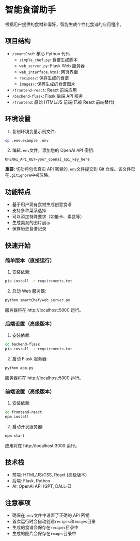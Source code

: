 # 智能食谱助手

根据用户提供的食材和偏好，智能生成个性化食谱的应用程序。

## 项目结构

- `/smartChef`: 核心 Python 代码
  - `simple_chef.py`: 食谱生成脚本
  - `web_server.py`: Flask Web 服务器
  - `web_interface.html`: 网页界面
  - `recipes/`: 保存生成的食谱
  - `images/`: 保存生成的食谱图片
- `/frontend-react`: React 前端应用
- `/backend-flask`: Flask 后端 API 服务
- `/frontend`: 原始 HTML/JS 前端(已被 React 前端替代)

## 环境设置

1. 复制环境变量示例文件:

```bash
cp .env.example .env
```

2. 编辑`.env`文件，添加您的 OpenAI API 密钥:

```
OPENAI_API_KEY=your_openai_api_key_here
```

**重要:** 切勿将包含真实 API 密钥的`.env`文件提交到 Git 仓库。该文件已在`.gitignore`中被忽略。

## 功能特点

- 基于用户现有食材生成创意食谱
- 支持多种菜系选择
- 可以添加特殊要求（如低卡、素食等）
- 生成美观的图片展示
- 保存历史食谱记录

## 快速开始

### 简单版本（直接运行）

1. 安装依赖:

```bash
pip install -r requirements.txt
```

2. 启动 Web 服务器:

```bash
python smartChef/web_server.py
```

服务器将在 http://localhost:5000 运行。

### 后端设置（高级版本）

1. 安装依赖:

```bash
cd backend-flask
pip install -r requirements.txt
```

2. 启动 Flask 服务器:

```bash
python app.py
```

服务器将在 http://localhost:5000 运行。

### 前端设置（高级版本）

1. 安装依赖:

```bash
cd frontend-react
npm install
```

2. 启动开发服务器:

```bash
npm start
```

应用将在 http://localhost:3000 运行。

## 技术栈

- 前端: HTML/JS/CSS, React (高级版本)
- 后端: Flask, Python
- AI: OpenAI API (GPT, DALL-E)

## 注意事项

- 确保在`.env`文件中设置了正确的 API 密钥
- 首次运行时会自动创建`recipes`和`images`目录
- 生成的食谱会保存在`recipes`目录中
- 生成的图片会保存在`images`目录中
